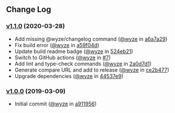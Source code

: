 ## Change Log

### [v1.1.0](https://github.com/wyze/github-release/releases/tag/v1.1.0) (2020-03-28)

* Add missing @wyze/changelog command ([@wyze](https://github.com/wyze) in [a6a7a29](https://github.com/wyze/github-release/commit/a6a7a29))
* Fix build error ([@wyze](https://github.com/wyze) in [a59f04d](https://github.com/wyze/github-release/commit/a59f04d))
* Update build readme badge ([@wyze](https://github.com/wyze) in [524eb21](https://github.com/wyze/github-release/commit/524eb21))
* Switch to GitHub actions ([@wyze](https://github.com/wyze) in [#7](https://github.com/wyze/github-release/pull/7))
* Add lint and type-check commands ([@wyze](https://github.com/wyze) in [2a0d7d1](https://github.com/wyze/github-release/commit/2a0d7d1))
* Generate compare URL and add to release ([@wyze](https://github.com/wyze) in [ce2b477](https://github.com/wyze/github-release/commit/ce2b477))
* Upgrade dependencies ([@wyze](https://github.com/wyze) in [44537e9](https://github.com/wyze/github-release/commit/44537e9))

### [v1.0.0](https://github.com/wyze/github-release/releases/tag/v1.0.0) (2019-03-09)

* Initial commit ([@wyze](https://github.com/wyze) in [a911956](https://github.com/wyze/github-release/commit/a911956))

